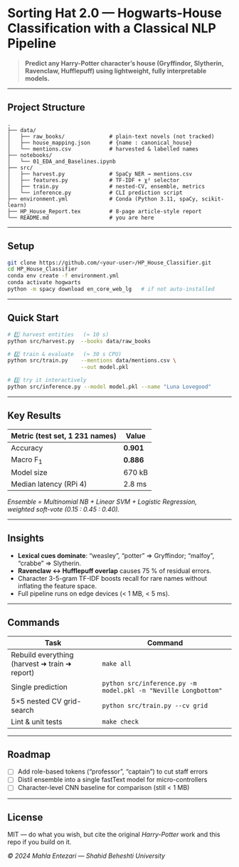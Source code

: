 # Sorting Hat 2.0 — Hogwarts-House Classification with a Classical NLP Pipeline

> **Predict any Harry-Potter character’s house (Gryffindor, Slytherin,  
> Ravenclaw, Hufflepuff) using lightweight, fully interpretable models.**

---

##  Project Structure

```
.
├── data/
│   ├── raw_books/              # plain-text novels (not tracked)
│   ├── house_mapping.json      # {name : canonical_house}
│   └── mentions.csv            # harvested & labelled names
├── notebooks/
│   └── 01_EDA_and_Baselines.ipynb
├── src/
│   ├── harvest.py              # SpaCy NER → mentions.csv
│   ├── features.py             # TF-IDF + χ² selector
│   ├── train.py                # nested-CV, ensemble, metrics
│   └── inference.py            # CLI prediction script
├── environment.yml             # Conda (Python 3.11, spaCy, scikit-learn)
├── HP_House_Report.tex         # 8-page article-style report
└── README.md                   # you are here
```

---

##  Setup

```bash
git clone https://github.com/<your-user>/HP_House_Classifier.git
cd HP_House_Classifier
conda env create -f environment.yml
conda activate hogwarts
python -m spacy download en_core_web_lg   # if not auto-installed
```

---

##  Quick Start

```bash
# 1️⃣ harvest entities   (≈ 10 s)
python src/harvest.py  --books data/raw_books

# 2️⃣ train & evaluate   (≈ 30 s CPU)
python src/train.py    --mentions data/mentions.csv \
                       --out model.pkl

# 3️⃣ try it interactively
python src/inference.py --model model.pkl --name "Luna Lovegood"
```

---

##  Key Results

| Metric (test set, 1 231 names) | Value |
|--------------------------------|-------|
| Accuracy                       | **0.901** |
| Macro F<sub>1</sub>            | **0.886** |
| Model size                     | 670 kB |
| Median latency (RPi 4)         | 2.8 ms |

*Ensemble = Multinomial NB + Linear SVM + Logistic Regression,  
weighted soft-vote (0.15 : 0.45 : 0.40).*

---

##  Insights

* **Lexical cues dominate**: “weasley”, “potter” ⇒ Gryffindor; “malfoy”, “crabbe” ⇒ Slytherin.  
* **Ravenclaw ↔ Hufflepuff overlap** causes 75 \% of residual errors.  
* Character 3-5-gram TF-IDF boosts recall for rare names without inflating the feature space.  
* Full pipeline runs on edge devices (< 1 MB, < 5 ms).

---

##   Commands

| Task | Command |
|------|---------|
| Rebuild everything (harvest ➜ train ➜ report) | `make all` |
| Single prediction | `python src/inference.py -m model.pkl -n "Neville Longbottom"` |
| 5×5 nested CV grid-search | `python src/train.py --cv grid` |
| Lint & unit tests | `make check` |

---

##  Roadmap

- [ ] Add role-based tokens (“professor”, “captain”) to cut staff errors  
- [ ] Distil ensemble into a single fastText model for micro-controllers  
- [ ] Character-level CNN baseline for comparison (still < 1 MB)  

---

## License

MIT — do what you wish, but cite the original *Harry-Potter* work and this repo if you build on it.  

*© 2024 Mahla Entezari — Shahid Beheshti University*